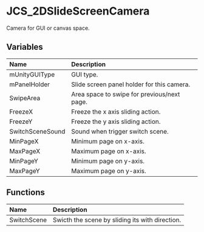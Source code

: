 # JCS_2DSlideScreenCamera

Camera for GUI or canvas space.

## Variables

| Name             | Description                                 |
|:-----------------|:--------------------------------------------|
| mUnityGUIType    | GUI type.                                   |
| mPanelHolder     | Slide screen panel holder for this camera.  |
| SwipeArea        | Area space to swipe for previous/next page. |
| FreezeX          | Freeze the x axis sliding action.           |
| FreezeY          | Freeze the y axis sliding action.           |
| SwitchSceneSound | Sound when trigger switch scene.            |
| MinPageX         | Minimum page on x-axis.                     |
| MaxPageX         | Maximum page on x-axis.                     |
| MinPageY         | Minimum page on y-axis.                     |
| MaxPageY         | Maximum page on y-axis.                     |

## Functions

| Name        | Description                                     |
|:------------|:------------------------------------------------|
| SwitchScene | Swicth the scene by sliding its with direction. |
